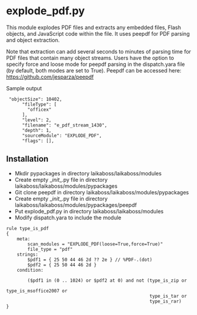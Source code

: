 explode_pdf.py
================

This module explodes PDF files and extracts any embedded files, Flash objects, and JavaScript code within the file. It uses peepdf for PDF parsing and object extraction.

Note that extraction can add several seconds to minutes of parsing time for PDF files that contain many object streams. Users have the option to specify force and loose mode for peepdf parsing in the dispatch.yara file (by default, both modes are set to True). Peepdf can be accessed here: https://github.com/jesparza/peepdf

Sample output
```
 "objectSize": 10402,
      "fileType": [
        "officex"
      ],
      "level": 2,
      "filename": "e_pdf_stream_1430",
      "depth": 1,
      "sourceModule": "EXPLODE_PDF",
      "flags": [],
```

Installation
---
* Mkdir pypackages in directory laikaboss/laikaboss/modules
* Create empty \__init__.py file in directory laikaboss/laikaboss/modules/pypackages
* Git clone peepdf in directory laikaboss/laikaboss/modules/pypackages
* Create empty \__init__.py file in directory laikaboss/laikaboss/modules/pypackages/peepdf
* Put explode_pdf.py in directory laikaboss/laikaboss/modules
* Modify dispatch.yara to include the module
```
rule type_is_pdf
{
    meta:
        scan_modules = "EXPLODE_PDF(loose=True,force=True)"
        file_type = "pdf"
    strings:
        $pdf1 = { 25 50 44 46 2d ?? 2e } // %PDF-.(dot)
        $pdf2 = { 25 50 44 46 2d }
    condition:

        ($pdf1 in (0 .. 1024) or $pdf2 at 0) and not (type_is_zip or
                                                      type_is_msoffice2007 or
                                                      type_is_tar or
                                                      type_is_rar)
}
```
